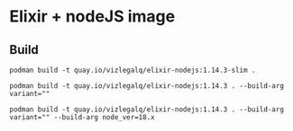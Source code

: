# Elixir + nodeJS image

## Build

    podman build -t quay.io/vizlegalq/elixir-nodejs:1.14.3-slim .

    podman build -t quay.io/vizlegalq/elixir-nodejs:1.14.3 . --build-arg variant=""

    podman build -t quay.io/vizlegalq/elixir-nodejs:1.14.3 . --build-arg variant="" --build-arg node_ver=18.x
